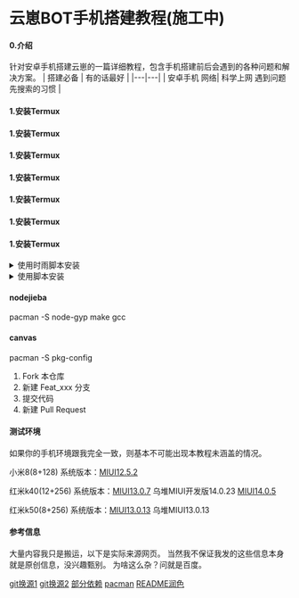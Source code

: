 # 云崽BOT手机搭建教程(施工中)

#### 0.介绍
针对安卓手机搭建云崽的一篇详细教程，包含手机搭建前后会遇到的各种问题和解决方案。
|  搭建必备 |  有的话最好 |
|---|---|
|  安卓手机 网络|  科学上网 遇到问题先搜索的习惯 |
#### 1.安装Termux
#### 1.安装Termux
#### 1.安装Termux
#### 1.安装Termux
#### 1.安装Termux
#### 1.安装Termux
#### 1.安装Termux

<details><summary>使用时雨脚本安装</summary>

- 图片修复 / 动漫图片修复 + `图片`

</details>
<details><summary>使用脚本安装</summary>

- 图片修复 / 动漫图片修复 + `图片`

</details>

#### nodejieba

pacman -S node-gyp make gcc


#### canvas


pacman -S pkg-config

1.  Fork 本仓库
2.  新建 Feat_xxx 分支
3.  提交代码
4.  新建 Pull Request

#### 测试环境
如果你的手机环境跟我完全一致，则基本不可能出现本教程未涵盖的情况。

小米8(8+128) 系统版本：[MIUI12.5.2](https://xiaomirom.com/download/mi-8-dipper-stable-V12.5.2.0.QEACNXM/)

红米k40(12+256) 系统版本：[MIUI13.0.7](https://xiaomirom.com/download/redmi-k40-mi-11x-poco-f3-alioth-stable-V13.0.7.0.SKHCNXM/) 乌堆MIUI开发版14.0.23 [MIUI14.0.5](https://xiaomirom.com/download/redmi-k40-mi-11x-poco-f3-alioth-stable-V14.0.5.0.TKHCNXM/)

红米k50(8+256) 系统版本：[MIUI13.0.13](https://xiaomirom.com/download/redmi-k50-rubens-stable-V13.0.13.0.SLNCNXM/) 乌堆MIUI13.0.13

#### 参考信息
大量内容我只是搬运，以下是实际来源网页。
当然我不保证我发的这些信息本身就是原创信息，没兴趣甄别。
为啥这么杂？问就是百度。


[git换源1](https://blog.csdn.net/qq_45723638/article/details/123494464)
[git换源2](https://blog.csdn.net/as8996606/article/details/124879105)
[部分依赖](https://blog.csdn.net/qq_39099905/article/details/125228920)
[pacman](https://zhuanlan.zhihu.com/p/383694450)
[README润色](https://gitee.com/TimeRainStarSky/TRSS-Plugin/edit/main/README.md)